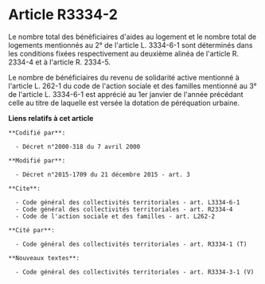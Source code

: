 # Article R3334-2

Le nombre total des bénéficiaires d'aides au logement et le nombre total de logements mentionnés au 2° de l'article L.
3334-6-1 sont déterminés dans les conditions fixées respectivement au deuxième alinéa de l'article R. 2334-4 et à l'article
R. 2334-5. 

Le nombre de bénéficiaires du revenu de solidarité active mentionné à l'article L. 262-1 du code de l'action sociale et des
familles mentionné au 3° de l'article L. 3334-6-1 est apprécié au 1er janvier de l'année précédant celle au titre de laquelle
est versée la dotation de péréquation urbaine.

**Liens relatifs à cet article**

	**Codifié par**:

	  - Décret n°2000-318 du 7 avril 2000

	**Modifié par**:

	  - Décret n°2015-1709 du 21 décembre 2015 - art. 3

	**Cite**:

	  - Code général des collectivités territoriales - art. L3334-6-1
	  - Code général des collectivités territoriales - art. R2334-4
	  - Code de l'action sociale et des familles - art. L262-2

	**Cité par**:

	  - Code général des collectivités territoriales - art. R3334-1 (T)

	**Nouveaux textes**:

	  - Code général des collectivités territoriales - art. R3334-3-1 (V)
